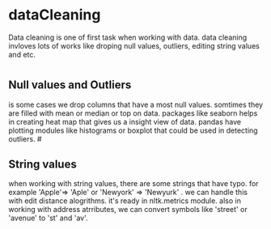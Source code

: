 # dataCleaning
Data cleaning is one of first task when working with data. data cleaning invloves lots of works like droping null values, outliers, editing string values and etc. 
#
<h2> Null values and Outliers </h2>
is some cases we drop columns that have a most null values. somtimes they are filled with mean or median or top on data. 
packages like seaborn helps in creating heat map that gives us a insight view of data. pandas have plotting modules like histograms or boxplot that could be used in detecting outliers. 
#
<h2>String values </h2>
when working with string values, there are some strings that have typo. for example 'Apple'=> 'Aple' or 'Newyork' => 'Newyurk' . we can handle this with edit distance alogrithms. it's ready in nltk.metrics module.
also in working with address atrributes, we can convert symbols like 'street' or 'avenue' to 'st' and 'av'.
